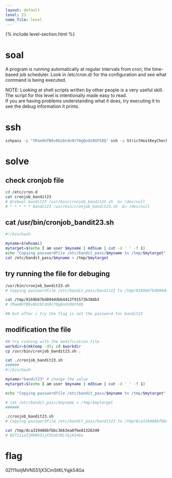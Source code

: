 ```yaml
---
layout: default
level: 23
name_file: level
---
```


{% include level-section.html %}

# soal
A program is running automatically at regular intervals from cron, the time-based job scheduler. Look in /etc/cron.d/ for the configuration and see what command is being executed.

NOTE: Looking at shell scripts written by other people is a very useful skill. The script for this level is intentionally made easy to read. \
If you are having problems understanding what it does, try executing it to see the debug information it prints.

# ssh
```bash
sshpass -p "tRae0UfB9v0UzbCdn9cY0gQnds9GF58Q" ssh -o StrictHostKeyChecking=no bandit22@bandit.labs.overthewire.org -p 2220
```

# solve
## check cronjob file
```bash
cd /etc/cron.d
cat cronjob_bandit23
# @reboot bandit23 /usr/bin/cronjob_bandit23.sh  &> /dev/null
# * * * * * bandit23 /usr/bin/cronjob_bandit23.sh  &> /dev/null
```

## cat /usr/bin/cronjob_bandit23.sh
```bash
#!/bin/bash

myname=$(whoami)
mytarget=$(echo I am user $myname | md5sum | cut -d ' ' -f 1)
echo "Copying passwordfile /etc/bandit_pass/$myname to /tmp/$mytarget"
cat /etc/bandit_pass/$myname > /tmp/$mytarget
```

## try running the file for debuging
```bash
/usr/bin/cronjob_bandit23.sh
# Copying passwordfile /etc/bandit_pass/bandit22 to /tmp/8169b67bd894ddbb4412f91573b38db3

cat /tmp/8169b67bd894ddbb4412f91573b38db3
# tRae0UfB9v0UzbCdn9cY0gQnds9GF58Q

## but after i try the flag is not the password for bandit23
```

## modification the file
```bash
## try running with the modification file
workdir=$(mktemp -d); cd $workdir
cp /usr/bin/cronjob_bandit23.sh .

cat ./cronjob_bandit23.sh
######
#!/bin/bash

myname="bandit23" # change the value
mytarget=$(echo I am user $myname | md5sum | cut -d ' ' -f 1)

echo "Copying passwordfile /etc/bandit_pass/$myname to /tmp/$mytarget"

# cat /etc/bandit_pass/$myname > /tmp/$mytarget
######

./cronjob_bandit23.sh
# Copying passwordfile /etc/bandit_pass/bandit23 to /tmp/8ca319486bfbbc3663ea0fbe81326349

cat /tmp/8ca319486bfbbc3663ea0fbe81326349
# 0Zf11ioIjMVN551jX3CmStKLYqjk54Ga
```

# flag
0Zf11ioIjMVN551jX3CmStKLYqjk54Ga
